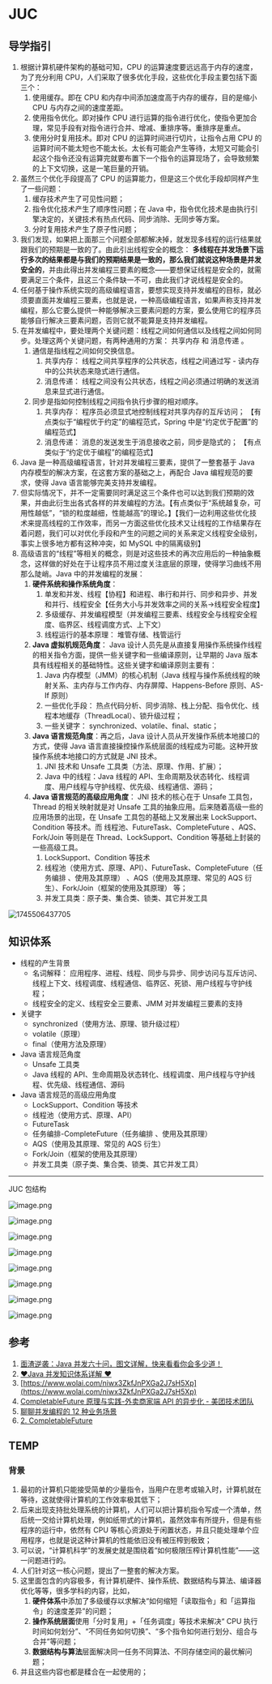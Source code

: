 # JUC

## 导学指引

1. 根据计算机硬件架构的基础可知，CPU 的运算速度要远远高于内存的速度，为了充分利用 CPU，人们采取了很多优化手段，这些优化手段主要包括下面三个：
   1. 使用缓存。即在 CPU 和内存中间添加速度高于内存的缓存，目的是缩小 CPU 与内存之间的速度差距。
   2. 使用指令优化。即对操作 CPU 进行运算的指令进行优化，使指令更加合理，常见手段有对指令进行合并、增减、重排序等。重排序是重点。
   3. 使用分时复用技术。即对 CPU 的运算时间进行切片，让指令占用 CPU 的运算时间不能太短也不能太长。太长有可能会产生等待，太短又可能会引起这个指令还没有运算完就要布置下一个指令的运算现场了，会导致频繁的上下文切换，这是一笔巨量的开销。
2. 虽然三个优化手段提高了 CPU 的运算能力，但是这三个优化手段却同样产生了一些问题：
   1. 缓存技术产生了可见性问题；
   2. 指令优化技术产生了顺序性问题；在 Java 中，指令优化技术是由执行引擎决定的，关键技术有热点代码、同步消除、无同步等方案。
   3. 分时复用技术产生了原子性问题；
3. 我们发现，如果把上面那三个问题全部都解决掉，就发现多线程的运行结果就跟我们的预期是一致的了。由此引出线程安全的概念： **多线程在并发场景下运行多次的结果都是与我们的预期结果是一致的，那么我们就说这种场景是并发安全的**，并由此得出并发编程三要素的概念——要想保证线程是安全的，就需要满足三个条件，且这三个条件缺一不可，由此我们才说线程是安全的。
4. 任何基于操作系统实现的高级编程语言，要想实现支持并发编程的目标，就必须要直面并发编程三要素，也就是说，一种高级编程语言，如果声称支持并发编程，那么它要么提供一种能够解决三要素问题的方案，要么使用它的程序员能够自行解决三要素问题，否则它就不能算是支持并发编程。
5. 在并发编程中，要处理两个关键问题：线程之间如何通信以及线程之间如何同步。处理这两个关键问题，有两种通用的方案： 共享内存 和 消息传递 。
   1. 通信是指线程之间如何交换信息。
      1. 共享内存： 线程之间共享程序的公共状态，线程之间通过写 - 读内存中的公共状态来隐式进行通信。
      2. 消息传递： 线程之间没有公共状态，线程之间必须通过明确的发送消息来显式进行通信。
   2. 同步是指如何控制线程之间指令执行步骤的相对顺序。
      1. 共享内存： 程序员必须显式地控制线程对共享内存的互斥访问； 【有点类似于“编程优于约定”的编程范式，Spring 中是“约定优于配置”的编程范式】
      2. 消息传递： 消息的发送发生于消息接收之前，同步是隐式的； 【有点类似于“约定优于编程”的编程范式】
6. Java 是一种高级编程语言，针对并发编程三要素，提供了一整套基于 Java 内存模型的解决方案，在这套方案的基础之上，再配合 Java 编程规范的要求，使得 Java 语言能够完美支持并发编程。
7. 但实际情况下，并不一定需要同时满足这三个条件也可以达到我们预期的效果，并由此衍生出各式各样的并发编程的方法。【有点类似于“系统越复杂，可用性越低”，“锁的粒度越细，性能越高”的理论。】【我们一边利用这些优化技术来提高线程的工作效率，而另一方面这些优化技术又让线程的工作结果存在着问题，我们可以对优化手段和产生的问题之间的关系来定义线程安全级别，事实上很多地方都有这种冲突，如 MySQL 中的隔离级别】
8. 高级语言的“线程”等相关的概念，则是对这些技术的再次应用后的一种抽象概念，这样做的好处在于让程序员不用过度关注底层的原理，使得学习曲线不用那么陡峭。Java 中的并发编程的发展：
   1. **硬件系统和操作系统角度**：
      1. 单发和并发、线程【协程】和进程、串行和并行、同步和异步、并发和并行、线程安全【任务大小与并发效率之间的关系->线程安全程度】
      2. 多级缓存、并发编程模型（并发编程三要素、线程安全与线程安全程度、临界区、线程调度方式、上下文）
      3. 线程运行的基本原理： 堆管存储、栈管运行
   2. **Java 虚拟机规范角度**： Java 设计人员先是从直接复用操作系统操作线程的相关指令方面，提供一些关键字和一些编译原则，让早期的 Java 版本具有线程相关的基础特性。这些关键字和编译原则主要有：
      1. Java 内存模型（JMM）的核心机制（Java 线程与操作系统线程的映射关系、主内存与工作内存、内存屏障、Happens-Before 原则、AS-If 原则）
      2. 一些优化手段： 热点代码分析、同步消除、栈上分配、指令优化、线程本地缓存（ThreadLocal）、锁升级过程；
      3. 一些关键字： synchronized、volatile、final、static；
   3. **Java 语言规范角度**：再之后，Java 设计人员从开发操作系统本地接口的方式，使得 Java 语言直接操控操作系统层面的线程成为可能。这种开放操作系统本地接口的方式就是 JNI 技术。
      1. JNI 技术和 Unsafe 工具类（方法、原理、作用、扩展）；
      2. Java 中的线程：Java 线程的 API、生命周期及状态转化、线程调度、用户线程与守护线程、优先级、线程通信、源码；
   4. **Java 语言规范的高级应用角度**： JNI 技术的核心在于 Unsafe 工具包，Thread 的相关映射就是对 Unsafe 工具的抽象应用。后来随着高级一些的应用场景的出现，在 Unsafe 工具包的基础上又发展出来 LockSupport、Condition 等技术。而 线程池、FutureTask、CompleteFuture 、AQS、Fork/Join 等则是在 Thread、LockSupport、Condition 等基础上封装的一些高级工具。
      1. LockSupport、Condition 等技术
      2. 线程池（使用方式、原理、API）、FutureTask、CompleteFuture（任务编排 、使用及其原理） 、AQS（使用及其原理、常见的 AQS 衍生）、Fork/Join（框架的使用及其原理） 等；
      3. 并发工具类：原子类、集合类、锁类、其它并发工具

![1745506437705](./README/image/1745506437705.png)

## 知识体系

- 线程的产生背景
  - 名词解释： 应用程序、进程、线程、同步与异步、同步访问与互斥访问、线程上下文、线程调度、线程通信、临界区、死锁、用户线程与守护线程；
  - 线程安全的定义、线程安全三要素、JMM 对并发编程三要素的支持
- 关键字
  - synchronized（使用方法、原理、锁升级过程）
  - volatile（原理）
  - final（使用方法及原理）
- Java 语言规范角度
  - Unsafe 工具类
  - Java 线程的 API、生命周期及状态转化、线程调度、用户线程与守护线程、优先级、线程通信、源码
- Java 语言规范的高级应用角度
  - LockSupport、Condition 等技术
  - 线程池（使用方式、原理、API）
  - FutureTask
  - 任务编排-CompleteFuture（任务编排 、使用及其原理）
  - AQS（使用及其原理、常见的 AQS 衍生）
  - Fork/Join（框架的使用及其原理）
  - 并发工具类（原子类、集合类、锁类、其它并发工具）

---

JUC 包结构

![image.png](./image/1712630240043.png)

![image.png](./image/1712630254691.png)

![image.png](./image/1712630267514.png)

![image.png](./image/1712630151740.png)

![image.png](./image/1712631693565.png)

![image.png](./image/1712630174741.png)

![image.png](./image/1712630197203.png)

![image.png](./image/1712630226592.png)

## 参考

1. [面渣逆袭：Java 并发六十问，图文详解，快来看看你会多少道！](https://mp.weixin.qq.com/s?__biz=MzkwODE5ODM0Ng==&mid=2247489245&idx=1&sn=bc52281ebc85372e19513d663beb2d2d&chksm=c0ccfe78f7bb776e2c6396fe26aca84d0cd96f407e6fe0bf6eb068aed638ba9491bce8fc5b4c&scene=178&cur_album_id=2041709347461709827#rd)
2. [♥Java 并发知识体系详解 ♥](https://pdai.tech/md/java/thread/java-thread-x-overview.html)
3. [https://www.wolai.com/niwx3ZkfJnPXGa2J7sH5Xp](https://www.wolai.com/niwx3ZkfJnPXGa2J7sH5Xp)
4. [CompletableFuture 原理与实践-外卖商家端 API 的异步化 - 美团技术团队](https://tech.meituan.com/2022/05/12/principles-and-practices-of-completablefuture.html)
5. [聊聊并发编程的 12 种业务场景](https://mp.weixin.qq.com/s/-2goNthdpK8KXLV5FrkCzg)
6. [2. CompletableFuture](https://www.yuque.com/gongxi-wssld/csm31d/ip2ueru5itmgsgly)

## TEMP

### 背景

1. 最初的计算机只能接受简单的少量指令，当用户在思考或输入时，计算机就在等待，这就使得计算机的工作效率极其低下；
2. 后来出现支持批处理系统的计算机，人们可以把计算机指令写成一个清单，然后统一交给计算机处理，例如纸带式的计算机，虽然效率有所提升，但是有些程序的运行中，依然有 CPU 等核心资源处于闲置状态，并且只能处理单个应用程序，也就是说这种计算机的性能依旧没有被压榨到极致；
3. 可以说，“计算机科学”的发展史就是围绕着“如何极限压榨计算机性能”——这一问题进行的。
4. 人们针对这一核心问题，提出了一整套的解决方案。
5. 这里面包含的内容极多，有计算机硬件、操作系统、数据结构与算法、编译器优化等等，很多学科的内容，比如，
   1. **硬件体系**中添加了多级缓存以求解决“如何缩短「读取指令」和「运算指令」的速度差异”的问题；
   2. **操作系统层面**使用「分时复用」+「任务调度」等技术来解决“ CPU 执行时间如何划分”、“不同任务如何切换”、“多个指令如何进行划分、组合与合并”等问题；
   3. **数据结构与算法**层面解决同一任务不同算法、不同存储空间的最优解问题；
6. 并且这些内容也都是糅合在一起使用的；
